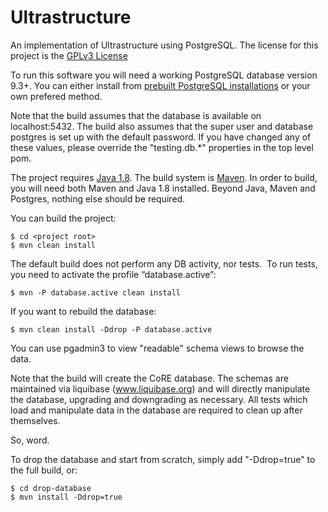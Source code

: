 Ultrastructure
==============

An implementation of Ultrastructure using PostgreSQL.  The license for this project is the [GPLv3 License](http://www.gnu.org/licenses/gpl-3.0.html)

To run this software you will need a working PostgreSQL database version 9.3+.  You can either install from [prebuilt PostgreSQL installations](http://www.enterprisedb.com/products-services-training/pgdownload) or your own prefered method.

Note that the build assumes that the database is available on localhost:5432.  The build also assumes that the super user and database postgres is set up with the default password.  If you have changed any of these values, please override the "testing.db.*" properties in the top level pom.

The project requires [Java 1.8](http://www.oracle.com/technetwork/java/javase/downloads/jdk8-downloads-2133151.html).  The build system is [Maven](http://maven.apache.org/).  In order to build, you will need both Maven and Java 1.8 installed.  Beyond Java, Maven and Postgres, nothing else should be required.

You can build the project:

    $ cd <project root>
    $ mvn clean install

The default build does not perform any DB activity, nor tests.  To run tests, you need to activate the profile “database.active”:

    $ mvn -P database.active clean install

If you want to rebuild the database:

    $ mvn clean install -Ddrop -P database.active

You can use pgadmin3 to view "readable" schema views to browse the data.

Note that the build will create the CoRE database.  The schemas are maintained via liquibase (www.liquibase.org)
and will directly manipulate the database, upgrading and downgrading as necessary.  All tests
which load and manipulate data in the database are required to clean up after themselves.

So, word.

To drop the database and start from scratch, simply add "-Ddrop=true" to the full build, or:

    $ cd drop-database
    $ mvn install -Ddrop=true

